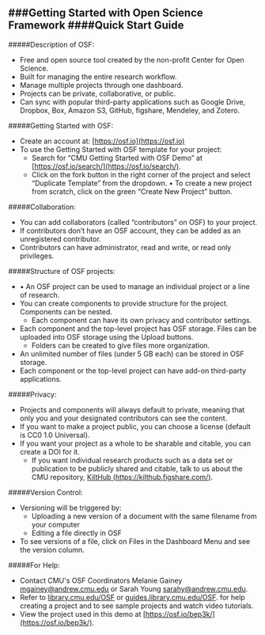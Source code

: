 ###Getting Started with Open Science Framework
####Quick Start Guide
---#####Description of OSF:* Free and open source tool created by the non-profit Center for Open Science.* Built for managing the entire research workflow.* Manage multiple projects through one dashboard.* Projects can be private, collaborative, or public.* Can sync with popular third-party applications such as Google Drive, Dropbox, Box, Amazon S3, GitHub, figshare, Mendeley, and Zotero.#####Getting Started with OSF:	* Create an account at: [https://osf.io](https://osf.io)* To use the Getting Started with OSF template for your project:
	- Search for “CMU Getting Started with OSF Demo” at [https://osf.io/search/](https://osf.io/search/).
	- Click on the fork button in the right corner of the project and select “Duplicate Template” from the dropdown.•	To create a new project from scratch, click on the green “Create New Project” button.#####Collaboration:* You can add collaborators (called “contributors” on OSF) to your project. * If contributors don’t have an OSF account, they can be added as an unregistered contributor.* Contributors can have administrator, read and write, or read only privileges.#####Structure of OSF projects:* •	An OSF project can be used to manage an individual project or a line of research.* You can create components to provide structure for the project. Components can be nested.	- Each component can have its own privacy and contributor settings.* Each component and the top-level project has OSF storage. Files can be uploaded into OSF storage using the Upload buttons. 	- Folders can be created to give files more organization.* An unlimited number of files (under 5 GB each) can be stored in OSF storage. * Each component or the top-level project can have add-on third-party applications.#####Privacy:* Projects and components will always default to private, meaning that only you and your designated contributors can see the content.* If you want to make a project public, you can choose a license (default is CC0 1.0 Universal). * If you want your project as a whole to be sharable and citable, you can create a DOI for it. 	- If you want individual research products such as a data set or publication to be publicly shared and citable, talk to us about the CMU repository, [KiltHub (https://kilthub.figshare.com/)](https://kilthub.figshare.com/).#####Version Control:* Versioning will be triggered by:	- Uploading a new version of a document with the same filename from your computer
	- Editing a file directly in OSF* To see versions of a file, click on Files in the Dashboard Menu and see the version column.#####For Help:* Contact CMU's OSF Coordinators Melanie Gainey [mgainey@andrew.cmu.edu](mailto:mgainey@andrew.cmu.edu) or Sarah Young [sarahy@andrew.cmu.edu](mailto:sarahy@andrew.cmu.edu).* Refer to [library.cmu.edu/OSF](https://library.cmu.edu/OSF/) or [guides.library.cmu.edu/OSF](https://guides.library.cmu.edu/OSF). for help creating a project and to see sample projects and watch video tutorials.* View the project used in this demo at [https://osf.io/bep3k/](https://osf.io/bep3k/). 
